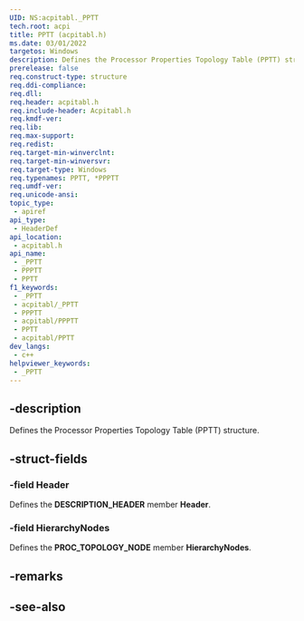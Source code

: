 ```yaml
---
UID: NS:acpitabl._PPTT
tech.root: acpi
title: PPTT (acpitabl.h)
ms.date: 03/01/2022
targetos: Windows
description: Defines the Processor Properties Topology Table (PPTT) structure.
prerelease: false
req.construct-type: structure
req.ddi-compliance: 
req.dll: 
req.header: acpitabl.h
req.include-header: Acpitabl.h
req.kmdf-ver: 
req.lib: 
req.max-support: 
req.redist: 
req.target-min-winverclnt: 
req.target-min-winversvr: 
req.target-type: Windows
req.typenames: PPTT, *PPPTT
req.umdf-ver: 
req.unicode-ansi: 
topic_type:
 - apiref
api_type:
 - HeaderDef
api_location:
 - acpitabl.h
api_name:
 - _PPTT
 - PPPTT
 - PPTT
f1_keywords:
 - _PPTT
 - acpitabl/_PPTT
 - PPPTT
 - acpitabl/PPPTT
 - PPTT
 - acpitabl/PPTT
dev_langs:
 - c++
helpviewer_keywords:
 - _PPTT
---
```


## -description

Defines the Processor Properties Topology Table (PPTT) structure.

## -struct-fields

### -field Header

Defines the **DESCRIPTION_HEADER** member **Header**.

### -field HierarchyNodes

Defines the **PROC_TOPOLOGY_NODE** member **HierarchyNodes**.

## -remarks

## -see-also
